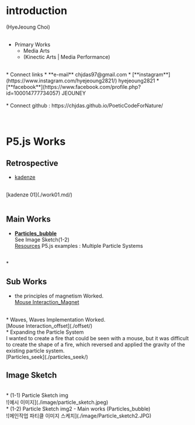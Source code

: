 # introduction
(HyeJeoung Choi)
<br/>
<br/>
* Primary Works
  * Media Arts
  * (Kinectic Arts | Media Performance)  
<br/>
* Connect links
  * **e-mail**      chjdas97@gmail.com
  * [**instagram**](https://www.instagram.com/hyejeoung2821/)   hyejeoung2821
  * [**facebook**](https://www.facebook.com/profile.php?id=100014777734057)    JEOUNEY
<br/>
<br/>
* Connect github : https://chjdas.github.io/PoeticCodeForNature/
<br/>
<br/>

<br/>

# P5.js Works
## Retrospective
 * [kadenze](https://www.kadenze.com/courses/the-nature-of-code-ii/info)<br/>
 <br/>
 [kadenze 01](./work01.md/)
 <br/>
 <br/>

## Main Works
 * [**Particles_bubble**](./Particles_bubble/)<br/>
  See Image Sketch(1-2)<br/>
  [Resources](https://p5js.org/examples/simulate-multiple-particle-systems.html)  P5.js examples : Multiple Particle Systems
  <br/>
 *

## Sub Works
 * the principles of magnetism Worked.<br/>
  [Mouse Interaction_Magnet](./magnet/)
  <br/>
 * Waves, Waves Implementation Worked.<br/>
 [Mouse Interaction_offset](./offset/)
 <br/>
 * Expanding the Particle System <br/>
  I wanted to create a fire that could be seen with a mouse, but it was difficult to create the shape of a fire, which reversed and applied the gravity of the existing particle system.<br/>
  [Particles_seek](./particles_seek/)

## Image Sketch
<br/>
 * (1-1) Particle Sketch img <br/>
 ![예시 이미지](./image/particle_sketch.jpeg)
 <br/>
 * (1-2) Particle Sketch img2 - Main works (Particles_bubble) <br/>
 ![메인작업 파티클 이미지 스케치](./image/Particle_sketch2.JPG)
